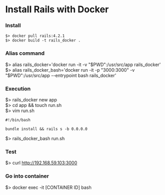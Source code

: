 Install Rails with Docker
=========================

### Install
`$> docker pull rails:4.2.1`  
`$> docker build -t rails_docker .`

### Alias command

$> alias rails_docker='docker run -it -v "$PWD":/usr/src/app rails_docker'  
$> alias rails_docker_bash='docker run -it -p "3000:3000" -v "$PWD":/usr/src/app --entrypoint bash rails_docker'  

### Execution

$> rails_docker new app   
$> cd app && touch run.sh   
$> vim run.sh   

```
#!/bin/bash

bundle install && rails s -b 0.0.0.0
```
$> rails_docker_bash run.sh

### Test

$> curl http://192.168.59.103:3000

### Go into container

$> docker exec -it [CONTAINER ID] bash
